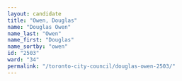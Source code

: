 ```yaml
---
layout: candidate
title: "Owen, Douglas"
name: "Douglas Owen"
name_last: "Owen"
name_first: "Douglas"
name_sortby: "owen"
id: "2503"
ward: "34"
permalink: "/toronto-city-council/douglas-owen-2503/"
---
```

